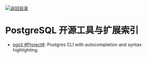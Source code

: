 [![返回目录](https://parg.co/UGo)](https://github.com/wxyyxc1992/Awesome-Links) 
# PostgreSQL 开源工具与扩展索引

- [pgcli #Project#](https://github.com/dbcli/pgcli): Postgres CLI with autocompletion and syntax highlighting.
